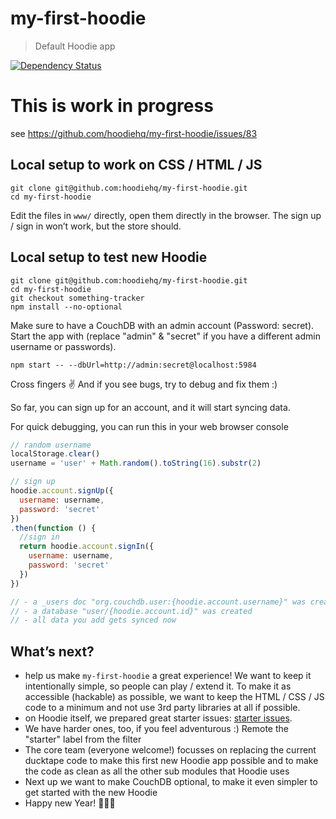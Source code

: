 # my-first-hoodie

> Default Hoodie app

[![Dependency Status](https://david-dm.org/hoodiehq/my-first-hoodie.svg)](https://david-dm.org/hoodiehq/my-first-hoodie)

# This is work in progress

see https://github.com/hoodiehq/my-first-hoodie/issues/83

## Local setup to work on CSS / HTML / JS

```
git clone git@github.com:hoodiehq/my-first-hoodie.git
cd my-first-hoodie
```

Edit the files in `www/` directly, open them directly in the browser. The
sign up / sign in won’t work, but the store should.

## Local setup to test new Hoodie

```
git clone git@github.com:hoodiehq/my-first-hoodie.git
cd my-first-hoodie
git checkout something-tracker
npm install --no-optional
```

Make sure to have a CouchDB with an admin account (Password: secret).
Start the app with (replace "admin" & "secret" if you have a different
admin username or passwords).

```
npm start -- --dbUrl=http://admin:secret@localhost:5984
```

Cross fingers ✌ And if you see bugs, try to debug and fix them :)

So far, you can sign up for an account, and it will start syncing data.

For quick debugging, you can run this in your web browser console

```js
// random username
localStorage.clear()
username = 'user' + Math.random().toString(16).substr(2)

// sign up
hoodie.account.signUp({
  username: username,
  password: 'secret'
})
.then(function () {
  //sign in
  return hoodie.account.signIn({
    username: username,
    password: 'secret'
  })
})

// - a _users doc "org.couchdb.user:{hoodie.account.username}" was created
// - a database "user/{hoodie.account.id}" was created
// - all data you add gets synced now
```

## What’s next?

- help us make `my-first-hoodie` a great experience! We want to keep it
  intentionally simple, so people can play / extend it. To make it as accessible
  (hackable) as possible, we want to keep the HTML / CSS / JS code to a minimum
  and not use 3rd party libraries at all if possible.
- on Hoodie itself, we prepared great starter issues: [starter issues](http://go.hood.ie/hoodie-starter-issues).
- We have harder ones, too, if you feel adventurous :) Remote the "starter" label
  from the filter
- The core team (everyone welcome!) focusses on replacing the current ducktape
  code to make this first new Hoodie app possible and to make the code as clean
  as all the other sub modules that Hoodie uses
- Next up we want to make CouchDB optional, to make it even simpler to get started
  with the new Hoodie
- Happy new Year! 🎉🐶🍾
